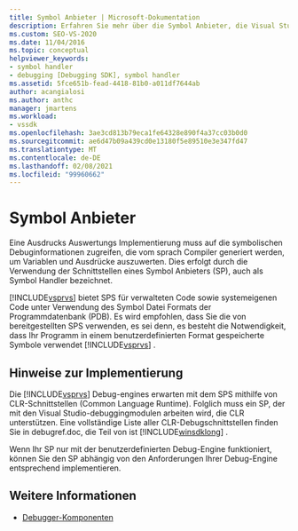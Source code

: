 ```yaml
---
title: Symbol Anbieter | Microsoft-Dokumentation
description: Erfahren Sie mehr über die Symbol Anbieter, die Visual Studio bereitstellt, um eine Ausdrucks Auswertung zum Auswerten von Variablen und Ausdrücken zu aktivieren.
ms.custom: SEO-VS-2020
ms.date: 11/04/2016
ms.topic: conceptual
helpviewer_keywords:
- symbol handler
- debugging [Debugging SDK], symbol handler
ms.assetid: 5fce651b-fead-4418-81b0-a011df7644ab
author: acangialosi
ms.author: anthc
manager: jmartens
ms.workload:
- vssdk
ms.openlocfilehash: 3ae3cd813b79eca1fe64328e890f4a37cc03b0d0
ms.sourcegitcommit: ae6d47b09a439cd0e13180f5e89510e3e347fd47
ms.translationtype: MT
ms.contentlocale: de-DE
ms.lasthandoff: 02/08/2021
ms.locfileid: "99960662"
---
```

# <a name="symbol-provider"></a>Symbol Anbieter
Eine Ausdrucks Auswertungs Implementierung muss auf die symbolischen Debuginformationen zugreifen, die vom sprach Compiler generiert werden, um Variablen und Ausdrücke auszuwerten. Dies erfolgt durch die Verwendung der Schnittstellen eines Symbol Anbieters (SP), auch als Symbol Handler bezeichnet.

 [!INCLUDE[vsprvs](../../code-quality/includes/vsprvs_md.md)] bietet SPS für verwalteten Code sowie systemeigenen Code unter Verwendung des Symbol Datei Formats der Programmdatenbank (PDB). Es wird empfohlen, dass Sie die von bereitgestellten SPS verwenden, es sei denn, es besteht die Notwendigkeit, dass Ihr Programm in einem benutzerdefinierten Format gespeicherte Symbole verwendet [!INCLUDE[vsprvs](../../code-quality/includes/vsprvs_md.md)] .

## <a name="implementation-notes"></a>Hinweise zur Implementierung
 Die [!INCLUDE[vsprvs](../../code-quality/includes/vsprvs_md.md)] Debug-engines erwarten mit dem SPS mithilfe von CLR-Schnittstellen (Common Language Runtime). Folglich muss ein SP, der mit den Visual Studio-debuggingmodulen arbeiten wird, die CLR unterstützen. Eine vollständige Liste aller CLR-Debugschnittstellen finden Sie in debugref.doc, die Teil von ist [!INCLUDE[winsdklong](../../deployment/includes/winsdklong_md.md)] .

 Wenn Ihr SP nur mit der benutzerdefinierten Debug-Engine funktioniert, können Sie den SP abhängig von den Anforderungen Ihrer Debug-Engine entsprechend implementieren.

## <a name="see-also"></a>Weitere Informationen
- [Debugger-Komponenten](../../extensibility/debugger/debugger-components.md)
